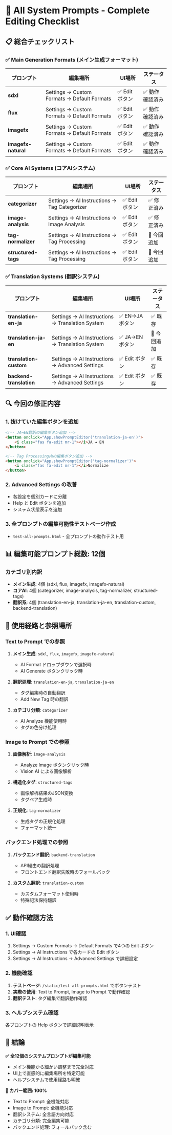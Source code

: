# 🎯 All System Prompts - Complete Editing Checklist

## 📋 総合チェックリスト

### ✅ **Main Generation Formats (メイン生成フォーマット)**
| プロンプト | 編集場所 | UI場所 | ステータス |
|-----------|---------|--------|-----------|
| **sdxl** | Settings → Custom Formats → Default Formats | ✅ Edit ボタン | ✅ 動作確認済み |
| **flux** | Settings → Custom Formats → Default Formats | ✅ Edit ボタン | ✅ 動作確認済み |
| **imagefx** | Settings → Custom Formats → Default Formats | ✅ Edit ボタン | ✅ 動作確認済み |
| **imagefx-natural** | Settings → Custom Formats → Default Formats | ✅ Edit ボタン | ✅ 動作確認済み |

### ✅ **Core AI Systems (コアAIシステム)**
| プロンプト | 編集場所 | UI場所 | ステータス |
|-----------|---------|--------|-----------|
| **categorizer** | Settings → AI Instructions → Tag Categorizer | ✅ Edit ボタン | ✅ 修正済み |
| **image-analysis** | Settings → AI Instructions → Image Analysis | ✅ Edit ボタン | ✅ 修正済み |
| **tag-normalizer** | Settings → AI Instructions → Tag Processing | ✅ Edit ボタン | 🔧 今回追加 |
| **structured-tags** | Settings → AI Instructions → Tag Processing | ✅ Edit ボタン | 🔧 今回追加 |

### ✅ **Translation Systems (翻訳システム)**
| プロンプト | 編集場所 | UI場所 | ステータス |
|-----------|---------|--------|-----------|
| **translation-en-ja** | Settings → AI Instructions → Translation System | ✅ EN→JA ボタン | ✅ 既存 |
| **translation-ja-en** | Settings → AI Instructions → Translation System | ✅ JA→EN ボタン | 🔧 今回追加 |
| **translation-custom** | Settings → AI Instructions → Advanced Settings | ✅ Edit ボタン | ✅ 既存 |
| **backend-translation** | Settings → AI Instructions → Advanced Settings | ✅ Edit ボタン | ✅ 既存 |

## 🔍 **今回の修正内容**

### **1. 抜けていた編集ボタンを追加**
```html
<!-- JA→EN翻訳の編集ボタン追加 -->
<button onclick="App.showPromptEditor('translation-ja-en')">
    <i class="fas fa-edit mr-1"></i>JA → EN
</button>

<!-- Tag Processing内の編集ボタン追加 -->
<button onclick="App.showPromptEditor('tag-normalizer')">
    <i class="fas fa-edit mr-1"></i>Normalize
</button>
```

### **2. Advanced Settings の改善**
- 各設定を個別カードに分離
- Help と Edit ボタンを追加
- システム状態表示を追加

### **3. 全プロンプトの編集可能性テストページ作成**
- `test-all-prompts.html` - 全プロンプトの動作テスト用

## 📊 **編集可能プロンプト総数: 12個**

### **カテゴリ別内訳**
- **メイン生成**: 4個 (sdxl, flux, imagefx, imagefx-natural)
- **コアAI**: 4個 (categorizer, image-analysis, tag-normalizer, structured-tags)  
- **翻訳系**: 4個 (translation-en-ja, translation-ja-en, translation-custom, backend-translation)

## 🎯 **使用経路と参照場所**

### **Text to Prompt での参照**
1. **メイン生成**: `sdxl`, `flux`, `imagefx`, `imagefx-natural`
   - AI Format ドロップダウンで選択時
   - AI Generate ボタンクリック時

2. **翻訳処理**: `translation-en-ja`, `translation-ja-en`
   - タグ編集時の自動翻訳
   - Add New Tag 時の翻訳

3. **カテゴリ分類**: `categorizer`
   - AI Analyze 機能使用時
   - タグの色分け処理

### **Image to Prompt での参照**
1. **画像解析**: `image-analysis`
   - Analyze Image ボタンクリック時
   - Vision AI による画像解析

2. **構造化タグ**: `structured-tags`
   - 画像解析結果のJSON変換
   - タグペア生成時

3. **正規化**: `tag-normalizer`
   - 生成タグの正規化処理
   - フォーマット統一

### **バックエンド処理での参照**
1. **バックエンド翻訳**: `backend-translation`
   - API経由の翻訳処理
   - フロントエンド翻訳失敗時のフォールバック

2. **カスタム翻訳**: `translation-custom`
   - カスタムフォーマット使用時
   - 特殊記法保持翻訳

## ✅ **動作確認方法**

### **1. UI確認**
1. Settings → Custom Formats → Default Formats で4つの Edit ボタン
2. Settings → AI Instructions で各カードの Edit ボタン
3. Settings → AI Instructions → Advanced Settings で詳細設定

### **2. 機能確認**
1. **テストページ**: `/static/test-all-prompts.html` でボタンテスト
2. **実際の使用**: Text to Prompt, Image to Prompt で動作確認
3. **翻訳テスト**: タグ編集で翻訳動作確認

### **3. ヘルプシステム確認**
各プロンプトの Help ボタンで詳細説明表示

## 🚀 **結論**

**✅ 全12個のシステムプロンプトが編集可能**
- メイン機能から細かい調整まで完全対応
- UI上で直感的に編集場所を特定可能
- ヘルプシステムで使用経路も明確

**🎯 カバー範囲: 100%**
- Text to Prompt: 全機能対応
- Image to Prompt: 全機能対応  
- 翻訳システム: 全言語方向対応
- カテゴリ分類: 完全編集可能
- バックエンド処理: フォールバック含む